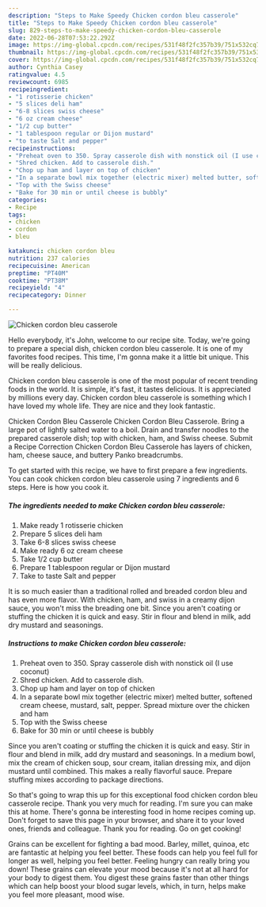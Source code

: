 ```yaml
---
description: "Steps to Make Speedy Chicken cordon bleu casserole"
title: "Steps to Make Speedy Chicken cordon bleu casserole"
slug: 829-steps-to-make-speedy-chicken-cordon-bleu-casserole
date: 2022-06-28T07:53:22.292Z
image: https://img-global.cpcdn.com/recipes/531f48f2fc357b39/751x532cq70/chicken-cordon-bleu-casserole-recipe-main-photo.jpg
thumbnail: https://img-global.cpcdn.com/recipes/531f48f2fc357b39/751x532cq70/chicken-cordon-bleu-casserole-recipe-main-photo.jpg
cover: https://img-global.cpcdn.com/recipes/531f48f2fc357b39/751x532cq70/chicken-cordon-bleu-casserole-recipe-main-photo.jpg
author: Cynthia Casey
ratingvalue: 4.5
reviewcount: 6985
recipeingredient:
- "1 rotisserie chicken"
- "5 slices deli ham"
- "6-8 slices swiss cheese"
- "6 oz cream cheese"
- "1/2 cup butter"
- "1 tablespoon regular or Dijon mustard"
- "to taste Salt and pepper"
recipeinstructions:
- "Preheat oven to 350. Spray casserole dish with nonstick oil (I use coconut)"
- "Shred chicken. Add to casserole dish."
- "Chop up ham and layer on top of chicken"
- "In a separate bowl mix together (electric mixer) melted butter, softened cream cheese, mustard, salt, pepper. Spread mixture over the chicken and ham"
- "Top with the Swiss cheese"
- "Bake for 30 min or until cheese is bubbly"
categories:
- Recipe
tags:
- chicken
- cordon
- bleu

katakunci: chicken cordon bleu 
nutrition: 237 calories
recipecuisine: American
preptime: "PT40M"
cooktime: "PT38M"
recipeyield: "4"
recipecategory: Dinner

---
```



![Chicken cordon bleu casserole](https://img-global.cpcdn.com/recipes/531f48f2fc357b39/751x532cq70/chicken-cordon-bleu-casserole-recipe-main-photo.jpg)

Hello everybody, it's John, welcome to our recipe site. Today, we're going to prepare a special dish, chicken cordon bleu casserole. It is one of my favorites food recipes. This time, I'm gonna make it a little bit unique. This will be really delicious.

Chicken cordon bleu casserole is one of the most popular of recent trending foods in the world. It is simple, it's fast, it tastes delicious. It is appreciated by millions every day. Chicken cordon bleu casserole is something which I have loved my whole life. They are nice and they look fantastic.

Chicken Cordon Bleu Casserole Chicken Cordon Bleu Casserole. Bring a large pot of lightly salted water to a boil. Drain and transfer noodles to the prepared casserole dish; top with chicken, ham, and Swiss cheese. Submit a Recipe Correction Chicken Cordon Bleu Casserole has layers of chicken, ham, cheese sauce, and buttery Panko breadcrumbs.


To get started with this recipe, we have to first prepare a few ingredients. You can cook chicken cordon bleu casserole using 7 ingredients and 6 steps. Here is how you cook it.

<!--inarticleads1-->

##### The ingredients needed to make Chicken cordon bleu casserole:

1. Make ready 1 rotisserie chicken
1. Prepare 5 slices deli ham
1. Take 6-8 slices swiss cheese
1. Make ready 6 oz cream cheese
1. Take 1/2 cup butter
1. Prepare 1 tablespoon regular or Dijon mustard
1. Take to taste Salt and pepper


It is so much easier than a traditional rolled and breaded cordon bleu and has even more flavor. With chicken, ham, and swiss in a creamy dijon sauce, you won&#39;t miss the breading one bit. Since you aren&#39;t coating or stuffing the chicken it is quick and easy. Stir in flour and blend in milk, add dry mustard and seasonings. 

<!--inarticleads2-->

##### Instructions to make Chicken cordon bleu casserole:

1. Preheat oven to 350. Spray casserole dish with nonstick oil (I use coconut)
1. Shred chicken. Add to casserole dish.
1. Chop up ham and layer on top of chicken
1. In a separate bowl mix together (electric mixer) melted butter, softened cream cheese, mustard, salt, pepper. Spread mixture over the chicken and ham
1. Top with the Swiss cheese
1. Bake for 30 min or until cheese is bubbly


Since you aren&#39;t coating or stuffing the chicken it is quick and easy. Stir in flour and blend in milk, add dry mustard and seasonings. In a medium bowl, mix the cream of chicken soup, sour cream, italian dressing mix, and dijon mustard until combined. This makes a really flavorful sauce. Prepare stuffing mixes according to package directions. 

So that's going to wrap this up for this exceptional food chicken cordon bleu casserole recipe. Thank you very much for reading. I'm sure you can make this at home. There's gonna be interesting food in home recipes coming up. Don't forget to save this page in your browser, and share it to your loved ones, friends and colleague. Thank you for reading. Go on get cooking!

Grains can be excellent for fighting a bad mood. Barley, millet, quinoa, etc are fantastic at helping you feel better. These foods can help you feel full for longer as well, helping you feel better. Feeling hungry can really bring you down! These grains can elevate your mood because it's not at all hard for your body to digest them. You digest these grains faster than other things which can help boost your blood sugar levels, which, in turn, helps make you feel more pleasant, mood wise.
